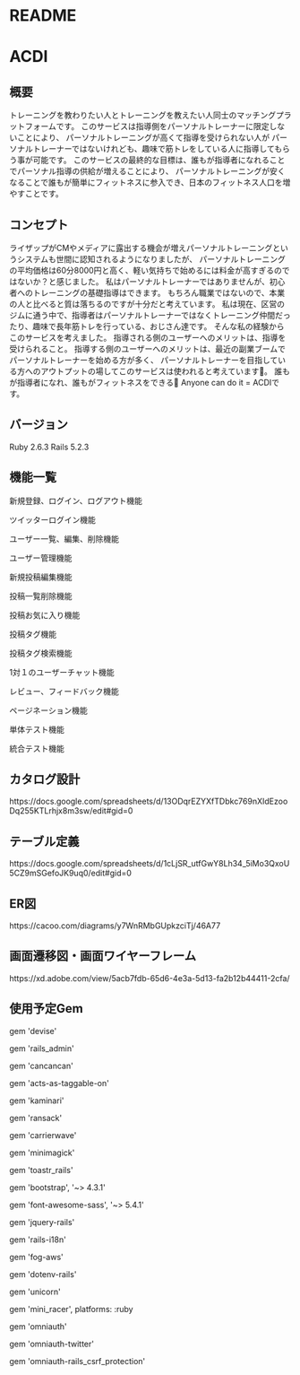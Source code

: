 <h1>README</h1>

<h1>ACDI</h1>

<h2>概要</h2>
トレーニングを教わりたい人とトレーニングを教えたい人同士のマッチングプラットフォームです。
このサービスは指導側をパーソナルトレーナーに限定しないことにより、
パーソナルトレーニングが高くて指導を受けられない人が
パーソナルトレーナーではないけれども、趣味で筋トレをしている人に指導してもらう事が可能です。
このサービスの最終的な目標は、誰もが指導者になれることでパーソナル指導の供給が増えることにより、
パーソナルトレーニングが安くなることで誰もが簡単にフィットネスに参入でき、日本のフィットネス人口を増やすことです。


<h2>コンセプト</h2>
ライザップがCMやメディアに露出する機会が増えパーソナルトレーニングというシステムも世間に認知されるようになりましたが、
パーソナルトレーニングの平均価格は60分8000円と高く、軽い気持ちで始めるには料金が高すぎるのではないか？と感じました。
私はパーソナルトレーナーではありませんが、初心者へのトレーニングの基礎指導はできます。
もちろん職業ではないので、本業の人と比べると質は落ちるのですが十分だと考えています。
私は現在、区営のジムに通う中で、指導者はパーソナルトレーナーではなくトレーニング仲間だったり、趣味で長年筋トレを行っている、おじさん達です。
そんな私の経験からこのサービスを考えました。
指導される側のユーザーへのメリットは、指導を受けられること。
指導する側のユーザーへのメリットは、最近の副業ブームでパーソナルトレーナーを始める方が多く、
パーソナルトレーナーを目指している方へのアウトプットの場してこのサービスは使われると考えています。
誰もが指導者になれ、誰もがフィットネスをできる Anyone can do it = ACDIです。

<h2>バージョン</h2>
Ruby 2.6.3
Rails 5.2.3

<h2>機能一覧</h2>

新規登録、ログイン、ログアウト機能

ツイッターログイン機能

ユーザー一覧、編集、削除機能

ユーザー管理機能

新規投稿編集機能

投稿一覧削除機能

投稿お気に入り機能

投稿タグ機能

投稿タグ検索機能

1対１のユーザーチャット機能

レビュー、フィードバック機能

ページネーション機能

単体テスト機能

統合テスト機能


<h2>カタログ設計</h2>
https://docs.google.com/spreadsheets/d/13ODqrEZYXfTDbkc769nXIdEzooDq255KTLrhjx8m3sw/edit#gid=0

<h2>テーブル定義</h2>
https://docs.google.com/spreadsheets/d/1cLjSR_utfGwY8Lh34_5iMo3QxoU5CZ9mSGefoJK9uq0/edit#gid=0

<h2>ER図</h2>
https://cacoo.com/diagrams/y7WnRMbGUpkzciTj/46A77

<h2>画面遷移図・画面ワイヤーフレーム</h2>
https://xd.adobe.com/view/5acb7fdb-65d6-4e3a-5d13-fa2b12b44411-2cfa/

<h2>使用予定Gem</h2>

gem 'devise'

gem 'rails_admin'

gem 'cancancan'

gem 'acts-as-taggable-on'

gem 'kaminari'

gem 'ransack'

gem 'carrierwave'

gem 'minimagick'

gem 'toastr_rails'

gem 'bootstrap', '~> 4.3.1'

gem 'font-awesome-sass', '~> 5.4.1'

gem 'jquery-rails'

gem 'rails-i18n'

gem 'fog-aws'

gem 'dotenv-rails'

gem 'unicorn'

gem 'mini_racer', platforms: :ruby

gem 'omniauth'

gem 'omniauth-twitter'

gem 'omniauth-rails_csrf_protection'

